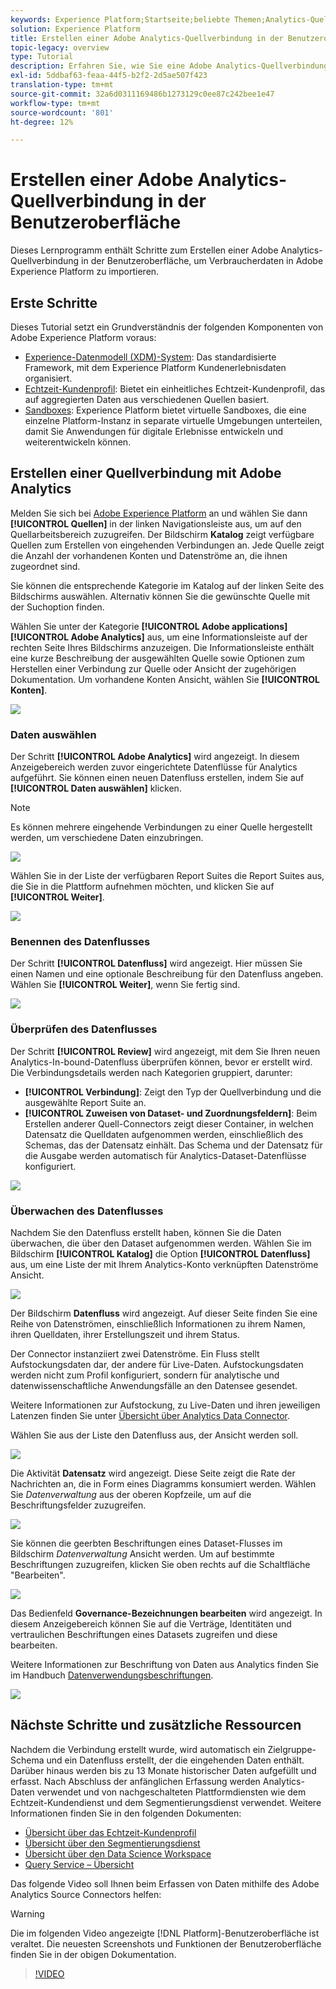 ```yaml
---
keywords: Experience Platform;Startseite;beliebte Themen;Analytics-Quellanschluss;Analytics-Anschluss;Analytics-Quelle;Analyse
solution: Experience Platform
title: Erstellen einer Adobe Analytics-Quellverbindung in der Benutzeroberfläche
topic-legacy: overview
type: Tutorial
description: Erfahren Sie, wie Sie eine Adobe Analytics-Quellverbindung in der Benutzeroberfläche erstellen, um Verbraucherdaten in Adobe Experience Platform zu importieren.
exl-id: 5ddbaf63-feaa-44f5-b2f2-2d5ae507f423
translation-type: tm+mt
source-git-commit: 32a6d0311169486b1273129c0ee87c242bee1e47
workflow-type: tm+mt
source-wordcount: '801'
ht-degree: 12%

---
```


# Erstellen einer Adobe Analytics-Quellverbindung in der Benutzeroberfläche

Dieses Lernprogramm enthält Schritte zum Erstellen einer Adobe Analytics-Quellverbindung in der Benutzeroberfläche, um Verbraucherdaten in Adobe Experience Platform zu importieren.

## Erste Schritte

Dieses Tutorial setzt ein Grundverständnis der folgenden Komponenten von Adobe Experience Platform voraus:

* [Experience-Datenmodell (XDM)-System](../../../../../xdm/home.md): Das standardisierte Framework, mit dem Experience Platform Kundenerlebnisdaten organisiert.
* [Echtzeit-Kundenprofil](../../../../../profile/home.md): Bietet ein einheitliches Echtzeit-Kundenprofil, das auf aggregierten Daten aus verschiedenen Quellen basiert.
* [Sandboxes](../../../../../sandboxes/home.md): Experience Platform bietet virtuelle Sandboxes, die eine einzelne Platform-Instanz in separate virtuelle Umgebungen unterteilen, damit Sie Anwendungen für digitale Erlebnisse entwickeln und weiterentwickeln können.

## Erstellen einer Quellverbindung mit Adobe Analytics

Melden Sie sich bei [Adobe Experience Platform](https://platform.adobe.com) an und wählen Sie dann **[!UICONTROL Quellen]** in der linken Navigationsleiste aus, um auf den Quellarbeitsbereich zuzugreifen. Der Bildschirm **Katalog** zeigt verfügbare Quellen zum Erstellen von eingehenden Verbindungen an. Jede Quelle zeigt die Anzahl der vorhandenen Konten und Datenströme an, die ihnen zugeordnet sind.

Sie können die entsprechende Kategorie im Katalog auf der linken Seite des Bildschirms auswählen. Alternativ können Sie die gewünschte Quelle mit der Suchoption finden.

Wählen Sie unter der Kategorie **[!UICONTROL Adobe applications]** **[!UICONTROL Adobe Analytics]** aus, um eine Informationsleiste auf der rechten Seite Ihres Bildschirms anzuzeigen. Die Informationsleiste enthält eine kurze Beschreibung der ausgewählten Quelle sowie Optionen zum Herstellen einer Verbindung zur Quelle oder Ansicht der zugehörigen Dokumentation. Um vorhandene Konten Ansicht, wählen Sie **[!UICONTROL Konten]**.

![](../../../../images/tutorials/create/analytics/catalog.png)

### Daten auswählen

Der Schritt **[!UICONTROL Adobe Analytics]** wird angezeigt. In diesem Anzeigebereich werden zuvor eingerichtete Datenflüsse für Analytics aufgeführt. Sie können einen neuen Datenfluss erstellen, indem Sie auf **[!UICONTROL Daten auswählen]** klicken.

>[!NOTE]
>
>Es können mehrere eingehende Verbindungen zu einer Quelle hergestellt werden, um verschiedene Daten einzubringen.

![](../../../../images/tutorials/create/analytics/dataset-flows.png)

<!---Analytics report suites can be configured for one sandbox at a time. To import the same report suite into a different sandbox, the dataset flow will have to be deleted and instantiated again via configuration for a different sandbox.--->

Wählen Sie in der Liste der verfügbaren Report Suites die Report Suites aus, die Sie in die Plattform aufnehmen möchten, und klicken Sie auf **[!UICONTROL Weiter]**.

![](../../../../images/tutorials/create/analytics/select-data.png)

### Benennen des Datenflusses

Der Schritt **[!UICONTROL Datenfluss]** wird angezeigt. Hier müssen Sie einen Namen und eine optionale Beschreibung für den Datenfluss angeben. Wählen Sie **[!UICONTROL Weiter]**, wenn Sie fertig sind.

![](../../../../images/tutorials/create/analytics/dataset-flow-detail.png)

### Überprüfen des Datenflusses

Der Schritt **[!UICONTROL Review]** wird angezeigt, mit dem Sie Ihren neuen Analytics-In-bound-Datenfluss überprüfen können, bevor er erstellt wird. Die Verbindungsdetails werden nach Kategorien gruppiert, darunter:

* **[!UICONTROL Verbindung]**: Zeigt den Typ der Quellverbindung und die ausgewählte Report Suite an.
* **[!UICONTROL Zuweisen von Dataset- und Zuordnungsfeldern]**: Beim Erstellen anderer Quell-Connectors zeigt dieser Container, in welchen Datensatz die Quelldaten aufgenommen werden, einschließlich des Schemas, das der Datensatz einhält. Das Schema und der Datensatz für die Ausgabe werden automatisch für Analytics-Dataset-Datenflüsse konfiguriert.

![](../../../../images/tutorials/create/analytics/review.png)

### Überwachen des Datenflusses

Nachdem Sie den Datenfluss erstellt haben, können Sie die Daten überwachen, die über den Dataset aufgenommen werden. Wählen Sie im Bildschirm **[!UICONTROL Katalog]** die Option **[!UICONTROL Datenfluss]** aus, um eine Liste der mit Ihrem Analytics-Konto verknüpften Datenströme Ansicht.

![](../../../../images/tutorials/create/analytics/catalog-dataset-flows.png)

Der Bildschirm **Datenfluss** wird angezeigt. Auf dieser Seite finden Sie eine Reihe von Datenströmen, einschließlich Informationen zu ihrem Namen, ihren Quelldaten, ihrer Erstellungszeit und ihrem Status.

Der Connector instanziiert zwei Datenströme. Ein Fluss stellt Aufstockungsdaten dar, der andere für Live-Daten. Aufstockungsdaten werden nicht zum Profil konfiguriert, sondern für analytische und datenwissenschaftliche Anwendungsfälle an den Datensee gesendet.

Weitere Informationen zur Aufstockung, zu Live-Daten und ihren jeweiligen Latenzen finden Sie unter [Übersicht über Analytics Data Connector](../../../../connectors/adobe-applications/analytics.md).

Wählen Sie aus der Liste den Datenfluss aus, der Ansicht werden soll.

![](../../../../images/tutorials/create/analytics/backfill.png)

Die Aktivität **Datensatz** wird angezeigt. Diese Seite zeigt die Rate der Nachrichten an, die in Form eines Diagramms konsumiert werden. Wählen Sie *Datenverwaltung* aus der oberen Kopfzeile, um auf die Beschriftungsfelder zuzugreifen.

![](../../../../images/tutorials/create/analytics/batches.png)

Sie können die geerbten Beschriftungen eines Dataset-Flusses im Bildschirm *Datenverwaltung* Ansicht werden. Um auf bestimmte Beschriftungen zuzugreifen, klicken Sie oben rechts auf die Schaltfläche &quot;Bearbeiten&quot;.

![](../../../../images/tutorials/create/analytics/data-gov.png)

Das Bedienfeld **Governance-Bezeichnungen bearbeiten** wird angezeigt. In diesem Anzeigebereich können Sie auf die Verträge, Identitäten und vertraulichen Beschriftungen eines Datasets zugreifen und diese bearbeiten.

Weitere Informationen zur Beschriftung von Daten aus Analytics finden Sie im Handbuch [Datenverwendungsbeschriftungen](../../../../../data-governance/labels/user-guide.md).

![](../../../../images/tutorials/create/analytics/labels.png)

## Nächste Schritte und zusätzliche Ressourcen

Nachdem die Verbindung erstellt wurde, wird automatisch ein Zielgruppe-Schema und ein Datenfluss erstellt, der die eingehenden Daten enthält. Darüber hinaus werden bis zu 13 Monate historischer Daten aufgefüllt und erfasst. Nach Abschluss der anfänglichen Erfassung werden Analytics-Daten verwendet und von nachgeschalteten Plattformdiensten wie dem Echtzeit-Kundendienst und dem Segmentierungsdienst verwendet. Weitere Informationen finden Sie in den folgenden Dokumenten:

* [Übersicht über das Echtzeit-Kundenprofil](../../../../../profile/home.md)
* [Übersicht über den Segmentierungsdienst](../../../../../segmentation/home.md)
* [Übersicht über den Data Science Workspace](../../../../../data-science-workspace/home.md)
* [Query Service – Übersicht](../../../../../query-service/home.md)

Das folgende Video soll Ihnen beim Erfassen von Daten mithilfe des Adobe Analytics Source Connectors helfen:

>[!WARNING]
>
> Die im folgenden Video angezeigte [!DNL Platform]-Benutzeroberfläche ist veraltet. Die neuesten Screenshots und Funktionen der Benutzeroberfläche finden Sie in der obigen Dokumentation.

>[!VIDEO](https://video.tv.adobe.com/v/29687?quality=12&learn=on)
